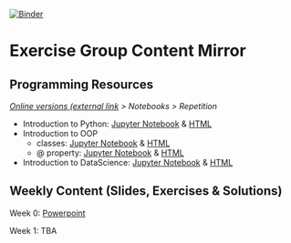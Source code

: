 [![Binder](https://mybinder.org/badge_logo.svg)](https://mybinder.org/v2/gh/DomBBB/cshs24/HEAD)

# Exercise Group Content Mirror

## Programming Resources

_[Online versions (external link](https://mybinder.org/v2/gh/DomBBB/cshs24/HEAD) > Notebooks > Repetition_

- Introduction to Python: [Jupyter Notebook](https://github.com/DomBBB/cshs24/blob/main/Notebooks/Repetition/GMI%202023%20-%20Introduction%20to%20Python.ipynb) & [HTML](https://github.com/DomBBB/cshs24/blob/main/Notebooks/Repetition/GMI%202023%20-%20Introduction%20to%20Python.htm)
- Introduction to OOP
  - classes: [Jupyter Notebook](https://github.com/DomBBB/cshs24/blob/main/Notebooks/Repetition/GMI%202023%20-%20oop.ipynb) & [HTML](https://github.com/DomBBB/cshs24/blob/main/Notebooks/Repetition/GMI%202023%20-%20oop.html)
  - @ property: [Jupyter Notebook](https://github.com/DomBBB/cshs24/blob/main/Notebooks/Repetition/GMI%202023%20-%20%40property.ipynb) & [HTML](https://github.com/DomBBB/cshs24/blob/main/Notebooks/Repetition/GMI%202023%20-%20%40property.html)
- Introduction to DataScience: [Jupyter Notebook](https://github.com/DomBBB/cshs24/blob/main/Notebooks/Repetition/GMI%202023%20-%20Data%20Science.ipynb) & [HTML](https://github.com/DomBBB/cshs24/blob/main/Notebooks/Repetition/GMI%202023%20-%20Data%20Science.html)

## Weekly Content (Slides, Exercises & Solutions)

Week 0: [Powerpoint](https://view.officeapps.live.com/op/view.aspx?src=https://github.com/DomBBB/presentation/Presentation_W0.pptx)

Week 1: TBA
